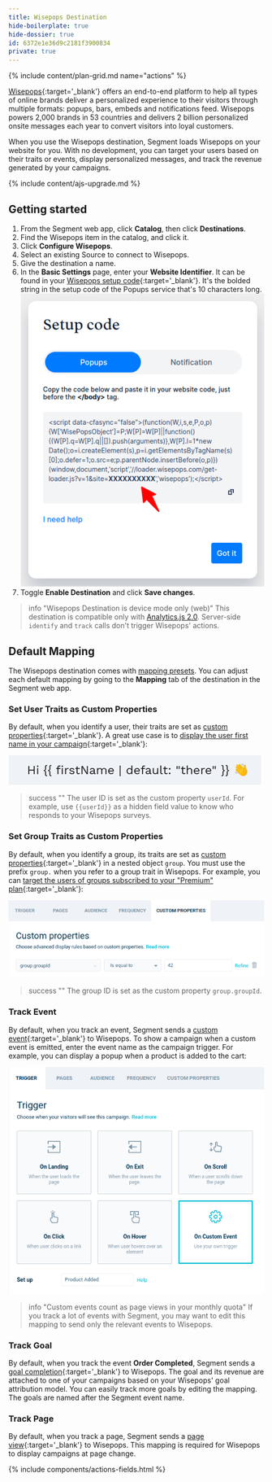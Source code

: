 ```yaml
---
title: Wisepops Destination
hide-boilerplate: true
hide-dossier: true
id: 6372e1e36d9c2181f3900834
private: true
---
```


{% include content/plan-grid.md name="actions" %}

[Wisepops](https://wisepops.com/){:target='_blank'} offers an end-to-end platform to help all types of online brands deliver a personalized experience to their visitors through multiple formats: popups, bars, embeds and notifications feed.
Wisepops powers 2,000 brands in 53 countries and delivers 2 billion personalized onsite messages each year to convert visitors into loyal customers.

When you use the Wisepops destination, Segment loads Wisepops on your website for you. With no development, you can target your users based on their traits or events, display personalized messages, and track the revenue generated by your campaigns.

{% include content/ajs-upgrade.md %}


## Getting started

1. From the Segment web app, click **Catalog**, then click **Destinations**.
2. Find the Wisepops item in the catalog, and click it.
3. Click **Configure Wisepops**.
4. Select an existing Source to connect to Wisepops.
5. Give the destination a name.
6. In the **Basic Settings** page, enter your **Website Identifier**. It can be found in your [Wisepops setup code](https://app.wisepops.com/f/settings/websites){:target='_blank'}. It's the bolded string in the setup code of the Popups service that's 10 characters long.
   ![Wisepops setup code](images/wisepops-setup-code.png)
7. Toggle **Enable Destination** and click **Save changes**.

> info "Wisepops Destination is device mode only (web)"
> This destination is compatible only with [Analytics.js 2.0](/docs/connections/sources/catalog/libraries/website/javascript/). Server-side `identify` and `track` calls don't trigger Wisepops' actions.


## Default Mapping

The Wisepops destination comes with [mapping presets](#available-presets). You can adjust each default mapping by going to the **Mapping** tab of the destination in the Segment web app.

### Set User Traits as Custom Properties

By default, when you identify a user, their traits are set as [custom properties](https://support.wisepops.com/article/yrdyv1tfih-set-up-custom-properties){:target='_blank'}.
A great use case is to [display the user first name in your campaign](https://support.wisepops.com/article/snksb93jrq-personalize-the-content-of-your-popup-on-the-fly){:target='_blank'}:

![User first name](images/wisepops-user-first-name.png)

> success ""
> The user ID is set as the custom property `userId`. For example, use `{{userId}}` as a hidden field value to know who responds to your Wisepops surveys.

### Set Group Traits as Custom Properties

By default, when you identify a group, its traits are set as [custom properties](https://support.wisepops.com/article/yrdyv1tfih-set-up-custom-properties){:target='_blank'} in a nested object `group`.
You must use the prefix `group.` when you refer to a group trait in Wisepops.
For example, you can [target the users of groups subscribed to your "Premium" plan](https://support.wisepops.com/article/yrdyv1tfih-set-up-custom-properties#defining-custom-conditions){:target='_blank'}:

![Group ID](images/wisepops-group-id.png)

> success ""
> The group ID is set as the custom property `group.groupId`.

### Track Event

By default, when you track an event, Segment sends a [custom event](https://support.wisepops.com/article/zbpq1z0exk-set-up-custom-events-to-trigger-popups){:target='_blank'} to Wisepops.
To show a campaign when a custom event is emitted, enter the event name as the campaign trigger.
For example, you can display a popup when a product is added to the cart:

![Event Product Added](images/wisepops-custom-event.png)

> info "Custom events count as page views in your monthly quota"
> If you track a lot of events with Segment, you may want to edit this mapping to send only the relevant events to Wisepops.

### Track Goal

By default, when you track the event **Order Completed**, Segment sends a [goal completion](https://support.wisepops.com/article/mx3z8na6yb-set-up-goal-tracking){:target='_blank'} to Wisepops.
The goal and its revenue are attached to one of your campaigns based on your Wisepops' goal attribution model.
You can easily track more goals by editing the mapping.
The goals are named after the Segment event name.

### Track Page

By default, when you track a page, Segment sends a [page view](https://support.wisepops.com/article/uymb5lywhi-wisepops-on-single-page-applications){:target='_blank'} to Wisepops.
This mapping is required for Wisepops to display campaigns at page change.


{% include components/actions-fields.html %}
